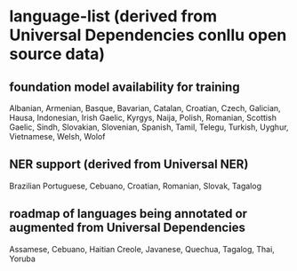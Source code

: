 # language-list (derived from Universal Dependencies conllu open source data)
## foundation model availability for training
Albanian, Armenian, Basque, Bavarian, Catalan, Croatian, Czech, Galician, Hausa, Indonesian, Irish Gaelic, Kyrgys, Naija, Polish, Romanian, Scottish Gaelic, Sindh, Slovakian, Slovenian, Spanish, Tamil, Telegu, Turkish, Uyghur, Vietnamese, Welsh, Wolof
## NER support (derived from Universal NER)
Brazilian Portuguese, Cebuano, Croatian, Romanian, Slovak, Tagalog
## roadmap of languages being annotated or augmented from Universal Dependencies
Assamese, Cebuano, Haitian Creole, Javanese, Quechua, Tagalog, Thai, Yoruba
